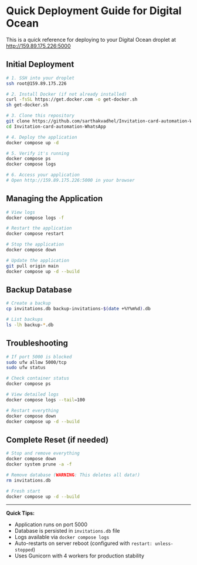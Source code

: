 # Quick Deployment Guide for Digital Ocean

This is a quick reference for deploying to your Digital Ocean droplet at http://159.89.175.226:5000

## Initial Deployment

```bash
# 1. SSH into your droplet
ssh root@159.89.175.226

# 2. Install Docker (if not already installed)
curl -fsSL https://get.docker.com -o get-docker.sh
sh get-docker.sh

# 3. Clone this repository
git clone https://github.com/sarthakvadhel/Invitation-card-automation-WhatsApp.git
cd Invitation-card-automation-WhatsApp

# 4. Deploy the application
docker compose up -d

# 5. Verify it's running
docker compose ps
docker compose logs

# 6. Access your application
# Open http://159.89.175.226:5000 in your browser
```

## Managing the Application

```bash
# View logs
docker compose logs -f

# Restart the application
docker compose restart

# Stop the application
docker compose down

# Update the application
git pull origin main
docker compose up -d --build
```

## Backup Database

```bash
# Create a backup
cp invitations.db backup-invitations-$(date +%Y%m%d).db

# List backups
ls -lh backup-*.db
```

## Troubleshooting

```bash
# If port 5000 is blocked
sudo ufw allow 5000/tcp
sudo ufw status

# Check container status
docker compose ps

# View detailed logs
docker compose logs --tail=100

# Restart everything
docker compose down
docker compose up -d --build
```

## Complete Reset (if needed)

```bash
# Stop and remove everything
docker compose down
docker system prune -a -f

# Remove database (WARNING: This deletes all data!)
rm invitations.db

# Fresh start
docker compose up -d --build
```

---

**Quick Tips:**
- Application runs on port 5000
- Database is persisted in `invitations.db` file
- Logs available via `docker compose logs`
- Auto-restarts on server reboot (configured with `restart: unless-stopped`)
- Uses Gunicorn with 4 workers for production stability
